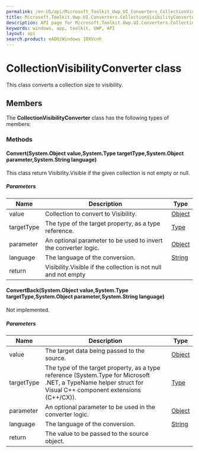 ```yaml
---
permalink: /en-US/api/Microsoft_Toolkit_Uwp_UI_Converters_CollectionVisibilityConverter.htm
title: Microsoft.Toolkit.Uwp.UI.Converters.CollectionVisibilityConverter API 
description: API page for Microsoft.Toolkit.Uwp.UI.Converters.CollectionVisibilityConverter
keywords: windows, app, toolkit, UWP, API
layout: api
search.product: eADQiWindows 10XVcnh
---
```



# CollectionVisibilityConverter class

This class converts a collection size to visibility.

## Members

The **CollectionVisibilityConverter** class has the following types of members:

### Methods

#### Convert(System.Object value,System.Type targetType,System.Object parameter,System.String language)

This class return Visibility.Visible if the given collection is not empty or null.

##### Parameters



| Name | Description | Type || --- | --- | --- || value | Collection to convert to Visibility. | [Object](https://msdn.microsoft.com/library/windows/apps/System.Object) || targetType | The type of the target property, as a type reference. | [Type](https://msdn.microsoft.com/library/windows/apps/System.Type) || parameter | An optional parameter to be used to invert the converter logic. | [Object](https://msdn.microsoft.com/library/windows/apps/System.Object) || language | The language of the conversion. | [String](https://msdn.microsoft.com/library/windows/apps/System.String) || return |Visibility.Visible if the collection is not null and not empty |


#### ConvertBack(System.Object value,System.Type targetType,System.Object parameter,System.String language)

Not implemented.

##### Parameters



| Name | Description | Type || --- | --- | --- || value | The target data being passed to the source. | [Object](https://msdn.microsoft.com/library/windows/apps/System.Object) || targetType | The type of the target property, as a type reference (System.Type for Microsoft .NET, a TypeName helper struct for Visual C++ component extensions (C++/CX)). | [Type](https://msdn.microsoft.com/library/windows/apps/System.Type) || parameter | An optional parameter to be used in the converter logic. | [Object](https://msdn.microsoft.com/library/windows/apps/System.Object) || language | The language of the conversion. | [String](https://msdn.microsoft.com/library/windows/apps/System.String) || return |The value to be passed to the source object. |

